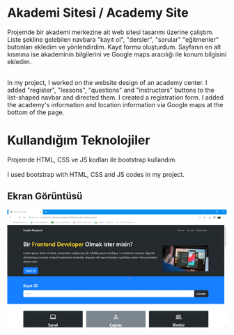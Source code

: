 <h1> Akademi Sitesi / Academy Site </h1>

Projemde bir akademi merkezine ait web sitesi tasarımı üzerine çalıştım. Liste şekline gelebilen navbara "kayıt ol", "dersler", "sorular"  "eğitmenler" butonları ekledim ve yönlendirdim. Kayıt formu oluşturdum. Sayfanın en alt kısmına ise akademinin bilgilerini ve Google maps aracılığı ile konum bilgisini ekledim. <br> <br>

In my project, I worked on the website design of an academy center. I added "register", "lessons", "questions" and "instructors" buttons to the list-shaped navbar and directed them. I created a registration form. I added the academy's information and location information via Google maps at the bottom of the page.

<h1> Kullandığım Teknolojiler </h1>
Projemde HTML, CSS ve JS kodları ile bootstrap kullandım. <br> <br>
I used bootstrap with HTML, CSS and JS codes in my project.

<h2> Ekran Görüntüsü </h2>

![](ezgif.com-video-to-gif.gif)